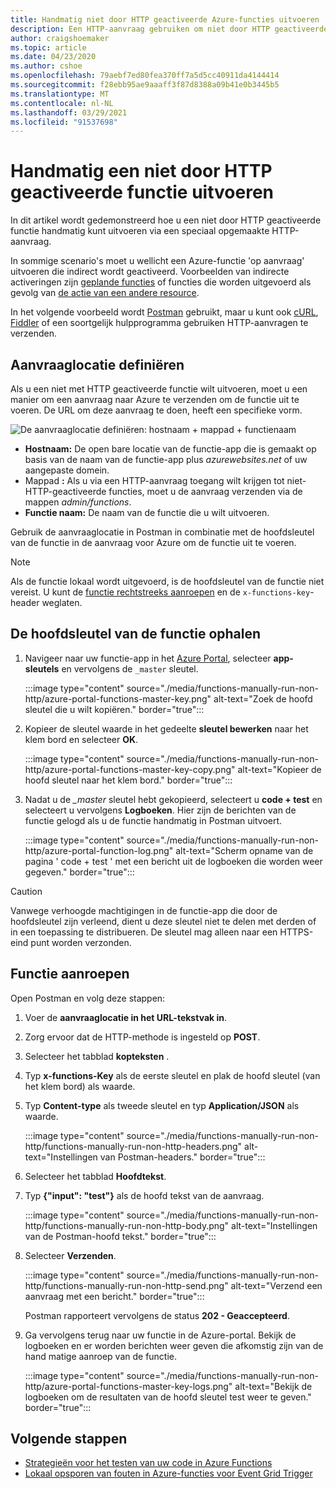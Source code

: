 ```yaml
---
title: Handmatig niet door HTTP geactiveerde Azure-functies uitvoeren
description: Een HTTP-aanvraag gebruiken om niet door HTTP geactiveerde Azure-functies uit te voeren
author: craigshoemaker
ms.topic: article
ms.date: 04/23/2020
ms.author: cshoe
ms.openlocfilehash: 79aebf7ed80fea370ff7a5d5cc40911da4144414
ms.sourcegitcommit: f28ebb95ae9aaaff3f87d8388a09b41e0b3445b5
ms.translationtype: MT
ms.contentlocale: nl-NL
ms.lasthandoff: 03/29/2021
ms.locfileid: "91537698"
---
```

# <a name="manually-run-a-non-http-triggered-function"></a>Handmatig een niet door HTTP geactiveerde functie uitvoeren

In dit artikel wordt gedemonstreerd hoe u een niet door HTTP geactiveerde functie handmatig kunt uitvoeren via een speciaal opgemaakte HTTP-aanvraag.

In sommige scenario's moet u wellicht een Azure-functie 'op aanvraag' uitvoeren die indirect wordt geactiveerd.  Voorbeelden van indirecte activeringen zijn [geplande functies](./functions-create-scheduled-function.md) of functies die worden uitgevoerd als gevolg van [de actie van een andere resource](./functions-create-storage-blob-triggered-function.md). 

In het volgende voorbeeld wordt [Postman](https://www.getpostman.com/) gebruikt, maar u kunt ook [cURL](https://curl.haxx.se/), [Fiddler](https://www.telerik.com/fiddler) of een soortgelijk hulpprogramma gebruiken HTTP-aanvragen te verzenden.

## <a name="define-the-request-location"></a>Aanvraaglocatie definiëren

Als u een niet met HTTP geactiveerde functie wilt uitvoeren, moet u een manier om een aanvraag naar Azure te verzenden om de functie uit te voeren. De URL om deze aanvraag te doen, heeft een specifieke vorm.

![De aanvraaglocatie definiëren: hostnaam + mappad + functienaam](./media/functions-manually-run-non-http/azure-functions-admin-url-anatomy.png)

- **Hostnaam:** De open bare locatie van de functie-app die is gemaakt op basis van de naam van de functie-app plus *azurewebsites.net* of uw aangepaste domein.
- Mappad **:** Als u via een HTTP-aanvraag toegang wilt krijgen tot niet-HTTP-geactiveerde functies, moet u de aanvraag verzenden via de mappen *admin/functions*.
- **Functie naam:** De naam van de functie die u wilt uitvoeren.

Gebruik de aanvraaglocatie in Postman in combinatie met de hoofdsleutel van de functie in de aanvraag voor Azure om de functie uit te voeren.

> [!NOTE]
> Als de functie lokaal wordt uitgevoerd, is de hoofdsleutel van de functie niet vereist. U kunt de [functie rechtstreeks aanroepen](#call-the-function) en de `x-functions-key`-header weglaten.

## <a name="get-the-functions-master-key"></a>De hoofdsleutel van de functie ophalen

1. Navigeer naar uw functie-app in het [Azure Portal](https://portal.azure.com), selecteer **app-sleutels** en vervolgens de `_master` sleutel. 

    :::image type="content" source="./media/functions-manually-run-non-http/azure-portal-functions-master-key.png" alt-text="Zoek de hoofd sleutel die u wilt kopiëren." border="true":::

1. Kopieer de sleutel waarde in het gedeelte **sleutel bewerken** naar het klem bord en selecteer **OK**.

    :::image type="content" source="./media/functions-manually-run-non-http/azure-portal-functions-master-key-copy.png" alt-text="Kopieer de hoofd sleutel naar het klem bord." border="true":::

1. Nadat u de *_master* sleutel hebt gekopieerd, selecteert u **code + test** en selecteert u vervolgens **Logboeken**. Hier zijn de berichten van de functie gelogd als u de functie handmatig in Postman uitvoert.

    :::image type="content" source="./media/functions-manually-run-non-http/azure-portal-function-log.png" alt-text="Scherm opname van de pagina ' code + test ' met een bericht uit de logboeken die worden weer gegeven." border="true":::

> [!CAUTION]  
> Vanwege verhoogde machtigingen in de functie-app die door de hoofdsleutel zijn verleend, dient u deze sleutel niet te delen met derden of in een toepassing te distribueren. De sleutel mag alleen naar een HTTPS-eind punt worden verzonden.

## <a name="call-the-function"></a>Functie aanroepen

Open Postman en volg deze stappen:

1. Voer de **aanvraaglocatie in het URL-tekstvak in**.
1. Zorg ervoor dat de HTTP-methode is ingesteld op **POST**.
1. Selecteer het tabblad **kopteksten** .
1. Typ **x-functions-Key** als de eerste sleutel en plak de hoofd sleutel (van het klem bord) als waarde.
1. Typ **Content-type** als tweede sleutel en typ **Application/JSON** als waarde.

    :::image type="content" source="./media/functions-manually-run-non-http/functions-manually-run-non-http-headers.png" alt-text="Instellingen van Postman-headers." border="true":::

1. Selecteer het tabblad **Hoofdtekst**.
1. Typ **{"input": "test"}** als de hoofd tekst van de aanvraag.

    :::image type="content" source="./media/functions-manually-run-non-http/functions-manually-run-non-http-body.png" alt-text="Instellingen van de Postman-hoofd tekst." border="true":::

1. Selecteer **Verzenden**.
        
    :::image type="content" source="./media/functions-manually-run-non-http/functions-manually-run-non-http-send.png" alt-text="Verzend een aanvraag met een bericht." border="true":::

    Postman rapporteert vervolgens de status **202 - Geaccepteerd**.

1. Ga vervolgens terug naar uw functie in de Azure-portal. Bekijk de logboeken en er worden berichten weer geven die afkomstig zijn van de hand matige aanroep van de functie.

    :::image type="content" source="./media/functions-manually-run-non-http/azure-portal-functions-master-key-logs.png" alt-text="Bekijk de logboeken om de resultaten van de hoofd sleutel test weer te geven." border="true":::

## <a name="next-steps"></a>Volgende stappen

- [Strategieën voor het testen van uw code in Azure Functions](./functions-test-a-function.md)
- [Lokaal opsporen van fouten in Azure-functies voor Event Grid Trigger](./functions-debug-event-grid-trigger-local.md)

